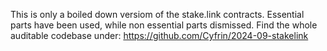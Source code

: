 This is only a boiled down versiom of the stake.link contracts. 
Essential parts have been used, while non essential parts dismissed.
Find the whole auditable codebase under: https://github.com/Cyfrin/2024-09-stakelink